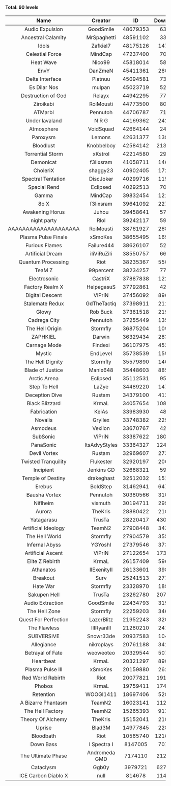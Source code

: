 #### Total: 90 levels

| Name | Creator | ID | Downloads | Likes |
|:---:|:---:|:---:|:---:|:---:|
| Audio Expulsion | GoodSmile | 48679353 | 63381 | 5660
| Ancestral Calamity | MrSpaghetti | 48591102 | 33698 | 3313
| Idols | Zafkiel7 | 48175126 | 147866 | 18794
| Celestial Force  | MindCap | 47237400 | 70427 | 6561
| Heat Wave | Nico99 | 45818014 | 58163 | 5735
| EnvY | DanZmeN | 45411361 | 260585 | 23402
| Delta Interface | Platnuu | 45094581 | 73433 | 7313
| Es Dilar Nos | mulpan | 45023719 | 52825 | 4758
| Destruction of God | Relayx | 44942295 | 77844 | 7752
| Ziroikabi | RoiMousti | 44773500 | 80534 | 6820
| ATMarbl | Pennutoh | 44706787 | 71859 | 6578
| Under lavaland | N R G | 44169362 | 242636 | 22095
| Atmosphere | VoidSquad | 42664144 | 24179 | -2965
| Paroxysm | Lemons | 42631377 | 139203 | 11760
| Bloodlust | Knobbelboy | 42584142 | 2132539 | 212406
| Torrential Storm | xKstrol | 42214580 | 29673 | -2030
| Demonicat | f3lixsram | 41058711 | 146158 | 11840
| CholeriX | shaggy23 | 40902405 | 172582 | 13547
| Spectral Tentation | DiscJoker | 40299716 | 115330 | 8072
| Spacial Rend | Eclipsed | 40292513 | 70098 | 6037
| Gamma | MindCap | 39832454 | 121291 | 10879
| 8o X | f3lixsram | 39641092 | 227733 | 18227
| Awakening Horus | Juhou | 39458641 | 57293 | 5056
| night party | Rlol | 39242117 | 59778 | 5849
| AAAAAAAAAAAAAAAAAAAA | RoiMousti | 38761927 | 268965 | 17853
| Plasma Pulse Finale | xSmoKes | 38655495 | 169068 | 15397
| Furious Flames | Failure444 | 38626107 | 52244 | 4140
| Artificial Dream | iIiViRuZiIi | 38550757 | 66486 | 5675
| Quantum Processing | Riot | 38235367 | 550631 | 39311
| TeaM Z | 99percent | 38234257 | 77415 | 6235
| Electrosonic | CastriX | 37887838 | 122975 | 11122
| Factory Realm X | HelpegasuS | 37792861 | 42061 | 4179
| Digital Descent | ViPriN | 37456092 | 896987 | 85134
| Stalemate Redux | GdTheTactiq | 37398911 | 211709 | 16074
| Glowy | Rob Buck | 37361518 | 219264 | 22539
| Cadrega City | Pennutoh | 37255449 | 135300 | 12440
| The Hell Origin | Stormfly | 36875204 | 109813 | 9051
| ZAPHKIEL | Darwin | 36329434 | 283637 | 31185
| Carnage Mode | Findexi | 36107975 | 452239 | 43370
| Mystic | EndLevel | 35738539 | 159994 | 15006
| The Hell Dignity | Stormfly | 35579890 | 146096 | 12749
| Blade of Justice | Manix648 | 35448603 | 885236 | 92815
| Arctic Arena | Eclipsed | 35112531 | 95930 | 7408
| Step To Hell | LaZye | 34489220 | 147340 | 15233
| Deception Dive | Rustam | 34379100 | 412031 | 26708
| Black Blizzard | KrmaL | 34057654 | 1084051 | 107469
| Fabrication | KeiAs | 33983930 | 48399 | 5461
| Novalis | Gryllex | 33748382 | 229976 | 20994
| Asmodeus | Vexiion | 33670767 | 42763 | 4092
| SubSonic | ViPriN | 33387622 | 1802081 | 138168
| PanaSonic | ItsAdvyStyles | 33364327 | 1247863 | 165495
| Devil Vortex | Rustam | 32969607 | 273811 | 24761
| Twisted Tranquility | Flukester | 32920197 | 206147 | 20504
| Incipient | Jenkins GD | 32688321 | 59588 | 5574
| Temple of Destiny | drakeghast | 32512032 | 151700 | 14813
| Erebus | BoldStep | 31462941 | 647665 | 60911
| Bausha Vortex | Pennutoh | 30380566 | 310976 | 28284
| Niflheim | vismuth | 30194711 | 299887 | 23845
| Aurora | TheKris | 28880422 | 210817 | 19832
| Yatagarasu  | TrusTa | 28220417 | 4300398 | 410020
| Artificial Ideology | TeamN2 | 27908448 | 343690 | 34682
| The Hell World | Stormfly | 27904579 | 355159 | 26432
| Infernal Abyss | YGYoshI | 27379546 | 373836 | 37462
| Artificial Ascent | ViPriN | 27122654 | 1731219 | 155254
| Elite Z Rebirth | KrmaL | 26157409 | 596897 | 39898
| Athanatos | IIExenityII | 26133601 | 398897 | 45124
| Breakout | Surv | 25241513 | 277768 | 28300
| Hate War | Stormfly | 23328970 | 189180 | 14491
| Sakupen Hell | TrusTa | 23262780 | 2070278 | 154688
| Audio Extraction | GoodSmile | 22434793 | 315158 | 30424
| The Hell Zone | Stormfly | 22259203 | 346709 | 22844
| Quest For Perfection | LazerBlitz | 21952243 | 320927 | 28445
| The Flawless | IlIRyanIlI | 21280210 | 247926 | 22860
| SUBVERSIVE | Snowr33de | 20937583 | 104629 | 13848
| Allegiance | nikroplays | 20761188 | 341036 | 37582
| Betrayal of Fate | weoweoteo | 20329544 | 507999 | 48149
| Heartbeat | KrmaL | 20321297 | 890408 | 80179
| Plasma Pulse III | xSmoKes | 20159880 | 262139 | 26099
| Red World Rebirth | Riot | 20077821 | 1914704 | 130338
| Phobos | KrmaL | 19759411 | 1749597 | 159947
| Retention | WOOGI1411 | 18697406 | 528579 | 67020
| A Bizarre Phantasm | TeamN2 | 16023141 | 1123582 | 113883
| The Hell Factory | TeamN2 | 15265393 | 913700 | 91727
| Theory Of Alchemy | TheKris | 15152041 | 210863 | 15931
| Uprise | Blad3M | 14977845 | 228966 | 21643
| Bloodbath | Riot | 10565740 | 12160027 | 1129450
| Down Bass | I Spectra I | 8147005 | 707440 | 64797
| The Ultimate Phase | Andromeda GMD | 7174110 | 2123713 | 219794
| Cataclysm | Ggb0y | 3979721 | 6278954 | 519649
| ICE Carbon Diablo X | null | 814678 | 1149820 | 84582
